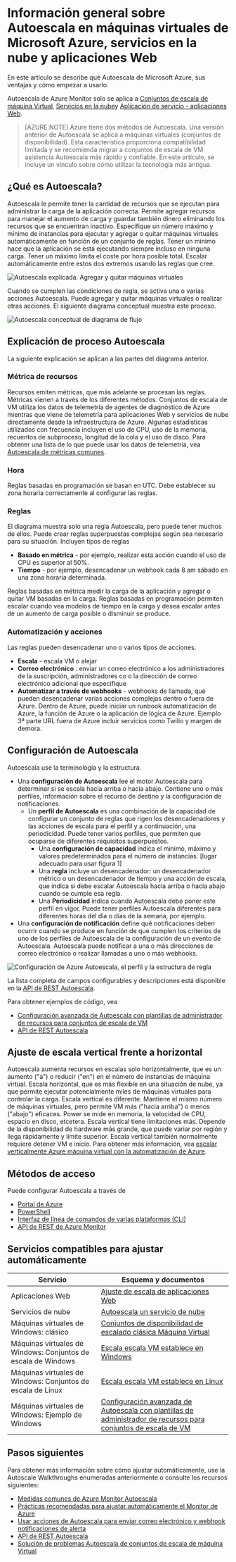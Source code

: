 <properties
    pageTitle="Información general sobre Autoescala en máquinas virtuales de Microsoft Azure, servicios en la nube y aplicaciones Web | Microsoft Azure"
    description="Información general sobre Autoescala en Microsoft Azure. Se aplica a máquinas virtuales, servicios en la nube y aplicaciones Web."
    authors="rboucher"
    manager="carolz"
    editor=""
    services="monitoring-and-diagnostics"
    documentationCenter="monitoring-and-diagnostics"/>

<tags
    ms.service="monitoring-and-diagnostics"
    ms.workload="na"
    ms.tgt_pltfrm="na"
    ms.devlang="na"
    ms.topic="article"
    ms.date="09/06/2016"
    ms.author="robb"/>

# <a name="overview-of-autoscale-in-microsoft-azure-virtual-machines-cloud-services-and-web-apps"></a>Información general sobre Autoescala en máquinas virtuales de Microsoft Azure, servicios en la nube y aplicaciones Web

En este artículo se describe qué Autoescala de Microsoft Azure, sus ventajas y cómo empezar a usarlo.  

Autoescala de Azure Monitor solo se aplica a [Conjuntos de escala de máquina Virtual](https://azure.microsoft.com/services/virtual-machine-scale-sets/), [Servicios en la nube](https://azure.microsoft.com/services/cloud-services/)y [Aplicación de servicio - aplicaciones Web](https://azure.microsoft.com/services/app-service/web/).

>[AZURE.NOTE] Azure tiene dos métodos de Autoescala. Una versión anterior de Autoescala se aplica a máquinas virtuales (conjuntos de disponibilidad). Esta característica proporciona compatibilidad limitada y se recomienda migrar a conjuntos de escala de VM asistencia Autoescala más rápido y confiable. En este artículo, se incluye un vínculo sobre cómo utilizar la tecnología más antigua.  


## <a name="what-is-autoscale"></a>¿Qué es Autoescala?

Autoescala le permite tener la cantidad de recursos que se ejecutan para administrar la carga de la aplicación correcta. Permite agregar recursos para manejar el aumento de carga y guardar también dinero eliminando los recursos que se encuentran inactivo. Especifique un número máximo y mínimo de instancias para ejecutar y agregar o quitar máquinas virtuales automáticamente en función de un conjunto de reglas. Tener un mínimo hace que la aplicación se está ejecutando siempre incluso en ninguna carga. Tener un máximo limita el coste por hora posible total. Escalar automáticamente entre estos dos extremos usando las reglas que cree.

 ![Autoescala explicada. Agregar y quitar máquinas virtuales](./media/monitoring-autoscale-overview/AutoscaleConcept.png)

Cuando se cumplen las condiciones de regla, se activa una o varias acciones Autoescala. Puede agregar y quitar máquinas virtuales o realizar otras acciones. El siguiente diagrama conceptual muestra este proceso.  

 ![Autoescala conceptual de diagrama de flujo](./media/monitoring-autoscale-overview/AutoscaleOverview3.png)


## <a name="autoscale-process-explained"></a>Explicación de proceso Autoescala
La siguiente explicación se aplican a las partes del diagrama anterior.   

### <a name="resource-metrics"></a>Métrica de recursos
Recursos emiten métricas, que más adelante se procesan las reglas. Métricas vienen a través de los diferentes métodos.
Conjuntos de escala de VM utiliza los datos de telemetría de agentes de diagnóstico de Azure mientras que viene de telemetría para aplicaciones Web y servicios de nube directamente desde la infraestructura de Azure. Algunas estadísticas utilizados con frecuencia incluyen el uso de CPU, uso de la memoria, recuentos de subproceso, longitud de la cola y el uso de disco. Para obtener una lista de lo que puede usar los datos de telemetría, vea [Autoescala de métricas comunes](insights-autoscale-common-metrics.md).

### <a name="time"></a>Hora
Reglas basadas en programación se basan en UTC. Debe establecer su zona horaria correctamente al configurar las reglas.  

### <a name="rules"></a>Reglas
El diagrama muestra solo una regla Autoescala, pero puede tener muchos de ellos. Puede crear reglas superpuestas complejas según sea necesario para su situación.  Incluyen tipos de reglas  

 - **Basado en métrica** - por ejemplo, realizar esta acción cuando el uso de CPU es superior al 50%.
 - **Tiempo** - por ejemplo, desencadenar un webhook cada 8 am sábado en una zona horaria determinada.

Reglas basadas en métrica medir la carga de la aplicación y agregar o quitar VM basadas en la carga. Reglas basadas en programación permiten escalar cuando vea modelos de tiempo en la carga y desea escalar antes de un aumento de carga posible o disminuir se produce.  


### <a name="actions-and-automation"></a>Automatización y acciones

Las reglas pueden desencadenar uno o varios tipos de acciones.

- **Escala** - escala VM o alejar
- **Correo electrónico** : enviar un correo electrónico a los administradores de la suscripción, administradores co o la dirección de correo electrónico adicional que especifique
- **Automatizar a través de webhooks** - webhooks de llamada, que pueden desencadenar varias acciones complejas dentro o fuera de Azure. Dentro de Azure, puede iniciar un runbook automatización de Azure, la función de Azure o la aplicación de lógica de Azure. Ejemplo 3ª parte URL fuera de Azure incluir servicios como Twilio y margen de demora.


## <a name="autoscale-settings"></a>Configuración de Autoescala
Autoescala use la terminología y la estructura.

- Una **configuración de Autoescala** lee el motor Autoescala para determinar si se escala hacia arriba o hacia abajo. Contiene uno o más perfiles, información sobre el recurso de destino y la configuración de notificaciones.
    - Un **perfil de Autoescala** es una combinación de la capacidad de configurar un conjunto de reglas que rigen los desencadenadores y las acciones de escala para el perfil y a continuación, una periodicidad. Puede tener varios perfiles, que permiten que ocuparse de diferentes requisitos superpuestos.
        - Una **configuración de capacidad** indica el mínimo, máximo y valores predeterminados para el número de instancias. [lugar adecuado para usar figura 1]
        - Una **regla** incluye un desencadenador: un desencadenador métrico o un desencadenador de tiempo y una acción de escala, que indica si debe escalar Autoescala hacia arriba o hacia abajo cuando se cumple esa regla.
        - Una **Periodicidad** indica cuando Autoescala debe poner este perfil en vigor. Puede tener perfiles Autoescala diferentes para diferentes horas del día o días de la semana, por ejemplo.
- Una **configuración de notificación** define qué notificaciones deben ocurrir cuando se produce en función de que cumplen los criterios de uno de los perfiles de Autoescala de la configuración de un evento de Autoescala. Autoescala puede notificar a una o más direcciones de correo electrónico o realizar llamadas a uno o más webhooks.

![Configuración de Azure Autoescala, el perfil y la estructura de regla](./media/monitoring-autoscale-overview/AzureResourceManagerRuleStructure3.png)

La lista completa de campos configurables y descripciones está disponible en la [API de REST Autoescala](https://msdn.microsoft.com/library/dn931928.aspx).

Para obtener ejemplos de código, vea

* [Configuración avanzada de Autoescala con plantillas de administrador de recursos para conjuntos de escala de VM](insights-advanced-autoscale-virtual-machine-scale-sets.md)  
* [API de REST Autoescala](https://msdn.microsoft.com/library/dn931953.aspx)



## <a name="horizontal-vs-vertical-scaling"></a>Ajuste de escala vertical frente a horizontal

Autoescala aumenta recursos en escalas solo horizontalmente, que es un aumento ("a") o reducir ("en") en el número de instancias de máquina virtual.  Escala horizontal, que es más flexible en una situación de nube, ya que permite ejecutar potencialmente miles de máquinas virtuales para controlar la carga. Escala vertical es diferente. Mantiene el mismo número de máquinas virtuales, pero permite VM más ("hacia arriba") o menos ("abajo") eficaces. Power se mide en memoria, la velocidad de CPU, espacio en disco, etcetera.  Escala vertical tiene limitaciones más. Depende de la disponibilidad de hardware más grande, que puede variar por región y llega rápidamente y límite superior. Escala vertical también normalmente requiere detener VM e inicio. Para obtener más información, vea [escalar verticalmente Azure máquina virtual con la automatización de Azure](../virtual-machines/virtual-machines-linux-vertical-scaling-automation.md).


## <a name="methods-of-access"></a>Métodos de acceso
Puede configurar Autoescala a través de

- [Portal de Azure](insights-how-to-scale.md)
- [PowerShell](insights-powershell-samples.md#create-and-manage-autoscale-settings)
- [Interfaz de línea de comandos de varias plataformas (CLI)](insights-cli-samples.md#autoscale )
- [API de REST de Azure Monitor](https://msdn.microsoft.com/library/azure/dn931953.aspx )

## <a name="supported-services-for-autoscale"></a>Servicios compatibles para ajustar automáticamente


| Servicio                              | Esquema y documentos                                       |
|--------------------------------------|-----------------------------------------------------|
| Aplicaciones Web                             | [Ajuste de escala de aplicaciones Web](insights-how-to-scale.md)              |
| Servicios de nube                       | [Autoescala un servicio de nube](../cloud-services/cloud-services-how-to-scale.md) |
| Máquinas virtuales de Windows: clásico           | [Conjuntos de disponibilidad de escalado clásica Máquina Virtual](https://blogs.msdn.microsoft.com/kaevans/2015/02/20/autoscaling-azurevirtual-machines/) |
| Máquinas virtuales de Windows: Conjuntos de escala de Windows| [Escala escala VM establece en Windows](../virtual-machine-scale-sets/virtual-machine-scale-sets-windows-autoscale.md)  |
| Máquinas virtuales de Windows: Conjuntos de escala de Linux  | [Escala escala VM establece en Linux](../virtual-machine-scale-sets/virtual-machine-scale-sets-linux-autoscale.md) |
| Máquinas virtuales de Windows: Ejemplo de Windows   | [Configuración avanzada de Autoescala con plantillas de administrador de recursos para conjuntos de escala de VM](insights-advanced-autoscale-virtual-machine-scale-sets.md) |

## <a name="next-steps"></a>Pasos siguientes

Para obtener más información sobre cómo ajustar automáticamente, use la Autoscale Walkthroughs enumeradas anteriormente o consulte los recursos siguientes:

- [Medidas comunes de Azure Monitor Autoescala](insights-autoscale-common-metrics.md)
- [Prácticas recomendadas para ajustar automáticamente el Monitor de Azure](insights-autoscale-best-practices.md)
- [Usar acciones de Autoescala para enviar correo electrónico y webhook notificaciones de alerta](insights-autoscale-to-webhook-email.md)
- [API de REST Autoescala](https://msdn.microsoft.com/library/dn931953.aspx)
- [Solución de problemas Autoescala de conjuntos de escala de máquina Virtual](../virtual-machine-scale-sets/virtual-machine-scale-sets-troubleshoot.md)
